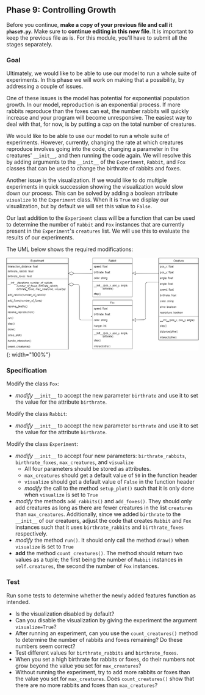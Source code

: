 ## Phase 9: Controlling Growth

Before you continue, **make a copy of your previous file and call it `phase9.py`**. Make sure to **continue editing in this new file**. It is important to keep the previous file as is. For this module, you'll have to submit all the stages separately.

### Goal

Ultimately, we would like to be able to use our model to run a whole suite of experiments. In this phase we will work on making that a possibility, by addressing a couple of issues.

One of these issues is the model has potential for exponential population growth. In our model, reproduction is an exponential process. If more rabbits reproduce than the foxes  can eat, the number rabbits will quickly increase and your program will become unresponsive. The easiest way to deal with that, for now, is by putting a cap on the total number of creatures.

We would like to be able to use our model to run a whole suite of experiments. However, currently, changing the rate at which creatures reproduce involves going into the code, changing a parameter in the creatures' `__init__`, and then running the code again. We will resolve this by adding arguments to the `__init__` of the `Experiment`, `Rabbit`, and `Fox` classes that can be used to change the birthrate of rabbits and foxes.

Another issue is the visualization. If we would like to do multiple experiments in quick succession showing the visualization would slow down our process. This can be solved by adding a boolean attribute `visualize` to the `Experiment` class. When it is `True` we display our visualization, but by default we will set this value to `False`.

Our last addition to the `Experiment` class will be a function that can be used to determine the number of `Rabbit` and `Fox` instances that are currently present in the `Experiment`'s `creatures` list. We will use this to evaluate the results of our experiments.

The UML below shows the required modifications:

![](oo-phase9.png){: width="100%"}

### Specification

Modify the class `Fox`:

* *modify* `__init__` to accept the new parameter `birthrate` and use it to set the value for the attribute `birthrate`.

Modify the class `Rabbit`:

* *modify* `__init__` to accept the new parameter `birthrate` and use it to set the value for the attribute `birthrate`.

Modify the class `Experiment`:

* *modify* `__init__` to accept four new parameters: `birthrate_rabbits`, `birthrate_foxes`, `max_creatures`, and `visualize`
  * All four parameters should be stored as attributes.
  * `max_creatures` should get a default value of `50` in the function header
  * `visualize` should get a default value of `False` in the function header
  * *modify* the call to the method `setup_plot()` such that it is only done when `visualize` is set to `True`
* *modify* the methods `add_rabbits()` and `add_foxes()`. They should only add creatures as long as there are fewer creatures in the list `creatures` than `max_creatures`. Additionally, since we added `birthrate` to the `__init__` of our creatuers, adjust the code that creates `Rabbit` and `Fox` instances such that it uses `birthrate_rabbits` and `birthrate_foxes` respectively.
* *modify* the method `run()`. It should only call the method `draw()` when `visualize` is set to `True`
* **add** the method `count_creatures()`. The method should return two values as a tuple; the first being the number of `Rabbit` instances in `self.creatures`, the second the number of `Fox` instances.

### Test

Run some tests to determine whether the newly added features function as intended.

* Is the visualization disabled by default?
* Can you disable the visualization by giving the experiment the argument `visualize=True`?
* After running an experiment, can you use the `count_creatures()` method to determine the number of rabbits and foxes remaining? Do these numbers seem correct?
* Test different values for `birthrate_rabbits` and `birthrate_foxes`.
* When you set a high birthrate for rabbits or foxes, do their numbers not grow beyond the value you set for `max_creatures`?
* Without running the experiment, try to add more rabbits or foxes than the value you set for `max_creatures`. Does `count_creatures()` show that there are no more rabbits and foxes than `max_creatures`?
